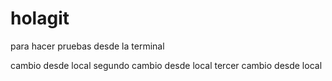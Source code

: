 # holagit
para hacer pruebas desde la terminal


cambio desde local
segundo cambio desde local
tercer cambio desde local
